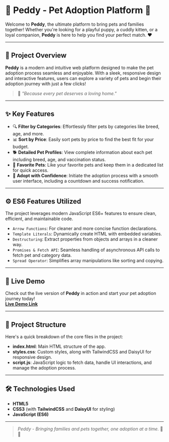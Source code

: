 # 🐾 **Peddy - Pet Adoption Platform** 🐾

Welcome to **Peddy**, the ultimate platform to bring pets and families together! Whether you're looking for a playful puppy, a cuddly kitten, or a loyal companion, **Peddy** is here to help you find your perfect match. ❤️

---

## 🌟 **Project Overview**
**Peddy** is a modern and intuitive web platform designed to make the pet adoption process seamless and enjoyable. With a sleek, responsive design and interactive features, users can explore a variety of pets and begin their adoption journey with just a few clicks!

> 🏡 _"Because every pet deserves a loving home."_

---

## ✨ **Key Features**

- 🔍 **Filter by Categories**: Effortlessly filter pets by categories like breed, age, and more.
- 📊 **Sort by Price**: Easily sort pets by price to find the best fit for your budget.
- 🐕 **Detailed Pet Profiles**: View complete information about each pet including breed, age, and vaccination status.
- 💖 **Favorite Pets**: Like your favorite pets and keep them in a dedicated list for quick access.
- 🎉 **Adopt with Confidence**: Initiate the adoption process with a smooth user interface, including a countdown and success notification.

---

## ⚙️ **ES6 Features Utilized**

The project leverages modern JavaScript ES6+ features to ensure clean, efficient, and maintainable code.

- `Arrow Functions`: For cleaner and more concise function declarations.
- `Template Literals`: Dynamically create HTML with embedded variables.
- `Destructuring`: Extract properties from objects and arrays in a cleaner way.
- `Promises & Fetch API`: Seamless handling of asynchronous API calls to fetch pet and category data.
- `Spread Operator`: Simplifies array manipulations like sorting and copying.

---

## 🚀 **Live Demo**
Check out the live version of **Peddy** in action and start your pet adoption journey today!  
[**Live Demo Link**](jazzy-lily-ef6038.netlify.app)

---

## 📁 **Project Structure**
Here's a quick breakdown of the core files in the project:

- **index.html**: Main HTML structure of the app.
- **styles.css**: Custom styles, along with TailwindCSS and DaisyUI for responsive design.
- **script.js**: JavaScript logic to fetch data, handle UI interactions, and manage the adoption process.

---

## 🛠️ **Technologies Used**
- **HTML5**
- **CSS3** (with **TailwindCSS** and **DaisyUI** for styling)
- **JavaScript (ES6)**

---

> _Peddy - Bringing families and pets together, one adoption at a time._ 🐶🐱
